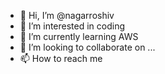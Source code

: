 - 👋 Hi, I’m @nagarroshiv
- 👀 I’m interested in coding
- 🌱 I’m currently learning AWS
- 💞️ I’m looking to collaborate on ...
- 📫 How to reach me 

<!---
nagarroshiv/nagarroshiv is a ✨ special ✨ repository because its `README.md` (this file) appears on your GitHub profile.
You can click the Preview link to take a look at your changes.
--->
